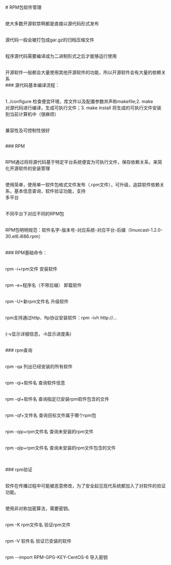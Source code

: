 <br># RPM包软件管理<br>

<br>绝大多数开源软禁啊都是直接以源代码形式发布<br>

<br>源代码一般会被打包成gar.gz的归档压缩文件<br>

<br>程序源代码需要编译成为二进制形式之后才能够运行使用<br>

<br>开源软件一般都会大量使用其他开源软件的功能，所以开源软件会有大量的依赖关系
<br>### 源代码基本编译流程：<br>

<br>1../configure 检查便宜环境，库文件以及配置参数并声称makefile;2. make 
<br>对源代码进行编译，生成可执行文件；3. make install 将生成的可执行文件安装到当前计算机中（很麻烦）<br>

<br>兼容性及可控制性很好<br>

<br>### RPM<br>

<br>RPM通过将将源代码基于特定平台系统便宜为可执行文件，保存依赖关系，来简化开源软件的安装管理<br>

<br>使用简单，使用单一软件包格式文件发布（.rpm文件），可升级，追踪软件依赖关系，基本信息查询，软件验证功能，支持
<br>多平台<br>

<br>不同平台下对应不同的RPM包<br>

<br>RPM包明明规范：软件名字-版本号-对应系统-对应平台-后缀（linuxcast-1.2.0-30.el6.i686.rpm）<br>

<br>### RPM基础命令：<br>

<br>rpm -i+rpm文件 安装软件<br>

<br>rpm -e+程序名（不带后缀） 卸载软件<br>

<br>rpm -U+新rpm文件名 升级软件<br>

<br>rpm支持通过http、ftp协议安装软件：rpm -ivh http://...<br>

<br>(-v显示详细信息，-h显示进度条)<br>

<br>### rpm查询<br>

<br>rpm -qa 列出已经安装的所有软件<br>

<br>rpm -qi+软件名 查询软件信息<br>

<br>rpm -ql+软件名 查询指定已安装rpm软件包含的文件<br>

<br>rpm -qf+文件名 查询目标文件属于哪个rpm包<br>

<br>rpm -qip+rpm文件名 查询未安装的rpm文件<br>

<br>rpm -qlp+rpm文件名 查询未安装的rpm文件包含的文件<br>
<br>

<br>### rpm验证<br>

<br>软件在传播过程中可能被恶意修改，为了安全起见现代系统都加入了对软件的验证功能。<br>

<br>使用非对称加密算法，需要密钥。<br>

<br>rpm -K rpm文件名 验证rpm文件<br>

<br>rpm -V 软件名 验证已安装的软件<br>

<br>rpm --import RPM-GPG-KEY-CentOS-6 导入密钥<br>


